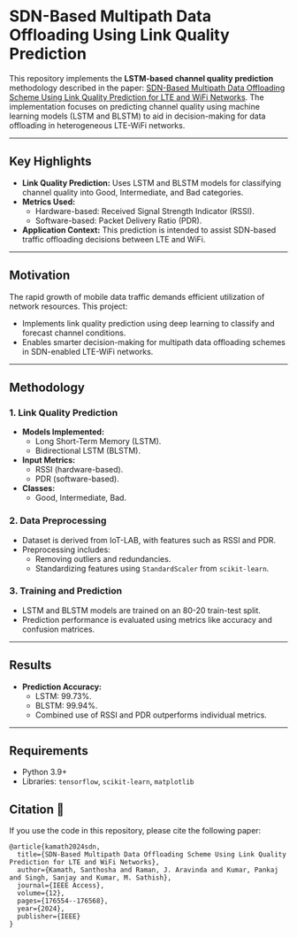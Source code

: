 # SDN-Based Multipath Data Offloading Using Link Quality Prediction

This repository implements the **LSTM-based channel quality prediction** methodology described in the paper: [SDN-Based Multipath Data Offloading Scheme Using Link Quality Prediction for LTE and WiFi Networks](https://ieeexplore.ieee.org/document/10767139). The implementation focuses on predicting channel quality using machine learning models (LSTM and BLSTM) to aid in decision-making for data offloading in heterogeneous LTE-WiFi networks.

---

## Key Highlights

- **Link Quality Prediction:** Uses LSTM and BLSTM models for classifying channel quality into Good, Intermediate, and Bad categories.
- **Metrics Used:**
  - Hardware-based: Received Signal Strength Indicator (RSSI).
  - Software-based: Packet Delivery Ratio (PDR).
- **Application Context:** This prediction is intended to assist SDN-based traffic offloading decisions between LTE and WiFi.

---

## Motivation

The rapid growth of mobile data traffic demands efficient utilization of network resources. This project:
- Implements link quality prediction using deep learning to classify and forecast channel conditions.
- Enables smarter decision-making for multipath data offloading schemes in SDN-enabled LTE-WiFi networks.

---

## Methodology

### 1. **Link Quality Prediction**
- **Models Implemented:**
  - Long Short-Term Memory (LSTM).
  - Bidirectional LSTM (BLSTM).
- **Input Metrics:**
  - RSSI (hardware-based).
  - PDR (software-based).
- **Classes:**
  - Good, Intermediate, Bad.

### 2. **Data Preprocessing**
- Dataset is derived from IoT-LAB, with features such as RSSI and PDR.
- Preprocessing includes:
  - Removing outliers and redundancies.
  - Standardizing features using `StandardScaler` from `scikit-learn`.

### 3. **Training and Prediction**
- LSTM and BLSTM models are trained on an 80-20 train-test split.
- Prediction performance is evaluated using metrics like accuracy and confusion matrices.

---

## Results

- **Prediction Accuracy:**
  - LSTM: 99.73%.
  - BLSTM: 99.94%.
  - Combined use of RSSI and PDR outperforms individual metrics.

---

## Requirements

- Python 3.9+
- Libraries: `tensorflow`, `scikit-learn`, `matplotlib`

## Citation 📝

If you use the code in this repository, please cite the following paper:
```
@article{kamath2024sdn,
  title={SDN-Based Multipath Data Offloading Scheme Using Link Quality Prediction for LTE and WiFi Networks},
  author={Kamath, Santhosha and Raman, J. Aravinda and Kumar, Pankaj and Singh, Sanjay and Kumar, M. Sathish},
  journal={IEEE Access},
  volume={12},
  pages={176554--176568},
  year={2024},
  publisher={IEEE}
}
```
